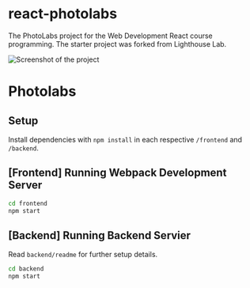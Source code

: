 # react-photolabs
The PhotoLabs project for the Web Development React course programming. The starter project was forked from Lighthouse Lab.

![Screenshot of the project](photolabs-starter/frontend/assets/screenshot.png)

# Photolabs

## Setup

Install dependencies with `npm install` in each respective `/frontend` and `/backend`.

## [Frontend] Running Webpack Development Server

```sh
cd frontend
npm start
```


## [Backend] Running Backend Servier

Read `backend/readme` for further setup details.

```sh
cd backend
npm start
```
